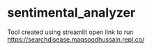 # sentimental_analyzer
Tool created using streamlit 
open link to run
https://searchdisease.maqsoodhussain.repl.co/
